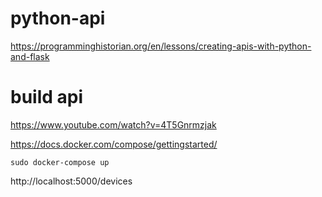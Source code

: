 # python-api

https://programminghistorian.org/en/lessons/creating-apis-with-python-and-flask

# build api
https://www.youtube.com/watch?v=4T5Gnrmzjak

https://docs.docker.com/compose/gettingstarted/
```
sudo docker-compose up
```
http://localhost:5000/devices
